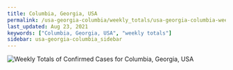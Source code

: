 ```yaml
---
title: Columbia, Georgia, USA
permalink: /usa-georgia-columbia/weekly_totals/usa-georgia-columbia-weekly_totals.html
last_updated: Aug 23, 2021
keywords: ["Columbia, Georgia, USA", "weekly totals"]
sidebar: usa-georgia-columbia_sidebar
---
```


![Weekly Totals of Confirmed Cases for Columbia, Georgia, USA](/covid_tracker/images/graphs/usa-georgia-columbia-weekly_totals_graph.png)
